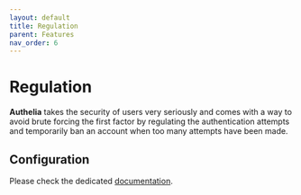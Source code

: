 ```yaml
---
layout: default
title: Regulation
parent: Features
nav_order: 6
---
```


# Regulation

**Authelia** takes the security of users very seriously and comes with
a way to avoid brute forcing the first factor by regulating the
authentication attempts and temporarily ban an account when too many
attempts have been made.

## Configuration

Please check the dedicated [documentation](./deployement/configuration/regulation.md).